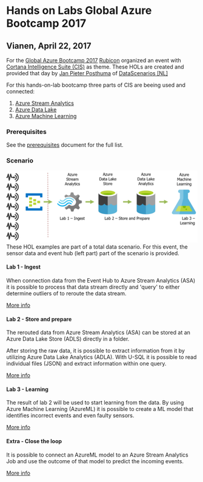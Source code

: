 # Hands on Labs Global Azure Bootcamp 2017
## Vianen, April 22, 2017

For the [Global Azure Bootcamp 2017](https://global.azurebootcamp.net/) [Rubicon](http://rubicon.nl/) organized an event with [Cortana Intelligence Suite (CIS)](http://www.microsoft.com/en-us/cloud-platform/cortana-intelligence-suite) as theme. These HOLs are created and provided that day by [Jan Pieter Posthuma](https://linkedin.com/in/jpposthuma) of [DataScenarios [NL]](https://datascenarios.nl)

For this hands-on-lab bootcamp three parts of CIS are beeing used and connected:

1. [Azure Stream Analytics](https://azure.microsoft.com/en-us/services/stream-analytics/)
2. [Azure Data Lake](https://azure.microsoft.com/en-us/services/data-lake-store/)
3. [Azure Machine Learning](https://azure.microsoft.com/en-us/services/machine-learning/)

### Prerequisites

See the [prerequisites](Prerequisites.md) document for the full list.

### Scenario
![](images/HOLDataScenario.png)
These HOL examples are part of a total data scenario. For this event, the sensor data and event hub (left part) part of the scenario is provided.

#### Lab 1 - Ingest
When connection data from the Event Hub to Azure Stream Analytics (ASA) it is possible to process that data stream directly and 'query' to either determine outliers of to reroute the data stream.

[More info](AzureStreamAnalytics/README.md)

#### Lab 2 - Store and prepare
The rerouted data from Azure Stream Analytics (ASA) can be stored at an Azure Data Lake Store (ADLS) directly in a folder.

After storing the raw data, it is possible to extract information from it by utilizing Azure Data Lake Analytics (ADLA). With U-SQL it is possible to read individual files (JSON) and extract information within one query.

[More info](AzureDataLake/README.md)

#### Lab 3 - Learning
The result of lab 2 will be used to start learning from the data. By using Azure Machine Learning (AzureML) it is possible to create a ML model that identifies incorrect events and even faulty sensors.

[More info](AzureMachineLearning/README.md)

#### Extra - Close the loop
It is possible to connect an AzureML model to an Azure Stream Analytics Job and use the outcome of that model to predict the incoming events.

[More info](GlobalAzure/CloseTheLoop/README.md)